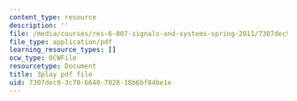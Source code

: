 ```yaml
---
content_type: resource
description: ''
file: /media/courses/res-6-007-signals-and-systems-spring-2011/7307dec93c706640702818b6bf84be1e_0Gat_aSzi5Y.pdf
file_type: application/pdf
learning_resource_types: []
ocw_type: OCWFile
resourcetype: Document
title: 3play pdf file
uid: 7307dec9-3c70-6640-7028-18b6bf84be1e
---
```


